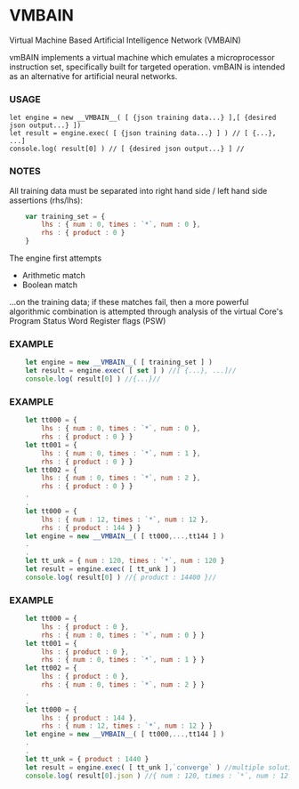 # VMBAIN

Virtual Machine Based Artificial Intelligence Network (VMBAIN)  

vmBAIN implements a virtual machine which emulates a microprocessor instruction set, specifically built for targeted operation. vmBAIN is intended as an alternative for artificial neural networks.  

### USAGE

	let engine = new __VMBAIN__( [ {json training data...} ],[ {desired json output...} ]) 
	let result = engine.exec( [ {json training data...} ] ) // [ {...}, ...]
	console.log( result[0] ) // [ {desired json output...} ] //

### NOTES

All training data must be separated into right hand side / left hand side assertions (rhs/lhs): 
	
```javascript
	var training_set = { 
		lhs : { num : 0, times : `*`, num : 0 }, 
		rhs : { product : 0 } 
	}
```
	
The engine first attempts 

- Arithmetic match
- Boolean match

...on the training data; if these matches fail, then a more powerful algorithmic combination is attempted
through analysis of the virtual Core's Program Status Word Register flags (PSW)

### EXAMPLE

```javascript
	let engine = new __VMBAIN__( [ training_set ] ) 
	let result = engine.exec( [ set ] ) //[ {...}, ...]//
	console.log( result[0] ) //{...}//
```

### EXAMPLE

```javascript
	let tt000 = { 
		lhs : { num : 0, times : `*`, num : 0 }, 
		rhs : { product : 0 } }
	let tt001 = { 
		lhs : { num : 0, times : `*`, num : 1 }, 
		rhs : { product : 0 } }
	let tt002 = { 
		lhs : { num : 0, times : `*`, num : 2 }, 
		rhs : { product : 0 } }
	.
	.
	let tt000 = { 
		lhs : { num : 12, times : `*`, num : 12 }, 
		rhs : { product : 144 } }	
	let engine = new __VMBAIN__( [ tt000,...,tt144 ] )
	.
	.
	let tt_unk = { num : 120, times : `*`, num : 120 }
	let result = engine.exec( [ tt_unk ] ) 
	console.log( result[0] ) //{ product : 14400 }//
```

### EXAMPLE

```javascript
	let tt000 = { 
		lhs : { product : 0 }, 
		rhs : { num : 0, times : `*`, num : 0 } }
	let tt001 = { 
		lhs : { product : 0 }, 
		rhs : { num : 0, times : `*`, num : 1 } }
	let tt002 = { 
		lhs : { product : 0 }, 
		rhs : { num : 0, times : `*`, num : 2 } }
	.
	.
	let tt000 = { 
		lhs : { product : 144 }, 
		rhs : { num : 12, times : `*`, num : 12 } }	
	let engine = new __VMBAIN__( [ tt000,...,tt144 ] )
	.
	.
	let tt_unk = { product : 1440 }
	let result = engine.exec( [ tt_unk ],`converge` ) //multiple solutions, converge on first answer//
	console.log( result[0].json ) //{ num : 120, times : `*`, num : 12 }//
```

